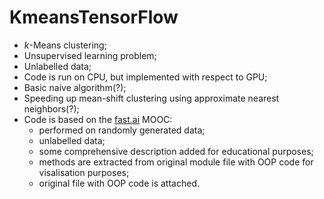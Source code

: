 # KmeansTensorFlow
- *k*-Means clustering;
- Unsupervised learning problem;
- Unlabelled data;
- Code is run on CPU, but implemented with respect to GPU;
- Basic naive algorithm(?);
- Speeding up mean-shift clustering using approximate nearest neighbors(?);
- Code is based on the [fast.ai](https://github.com/fastai) MOOC: 
    - performed on randomly generated data;
    - unlabelled data;
    - some comprehensive description added for educational purposes;
    - methods are extracted from original module file with OOP code for visalisation purposes; 
    - original file with OOP code is attached.
